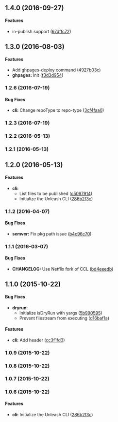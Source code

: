 <a name="1.4.0"></a>
## 1.4.0 (2016-09-27)


#### Features

* in-publish support ([67dffc72](https://github.com/netflix/unleash/commit/67dffc72))


<a name="1.3.0"></a>
## 1.3.0 (2016-08-03)


#### Features

* Add ghpages-deploy command ([4927b03c](https://github.com/netflix/unleash/commit/4927b03c))
* **ghpages:** Init ([f3d3d954](https://github.com/netflix/unleash/commit/f3d3d954))


<a name="1.2.6"></a>
### 1.2.6 (2016-07-19)


#### Bug Fixes

* **cli:** Change repoType to repo-type ([3cf4faa0](https://github.com/jameswomack/unleash/commit/3cf4faa0))


<a name="1.2.3"></a>
### 1.2.3 (2016-07-19)


<a name="1.2.2"></a>
### 1.2.2 (2016-05-13)


<a name="1.2.1"></a>
### 1.2.1 (2016-05-13)


<a name="1.2.0"></a>
## 1.2.0 (2016-05-13)


#### Features

* **cli:**
  * List files to be published ([c5097914](https://github.com/jameswomack/unleash/commit/c5097914))
  * Initialize the Unleash CLI ([286b2f3c](https://github.com/jameswomack/unleash/commit/286b2f3c))


<a name="1.1.2"></a>
### 1.1.2 (2016-04-07)


#### Bug Fixes

* **semver:** Fix pkg path issue ([b4c96c70](https://github.com/jameswomack/unleash/commit/b4c96c70))


<a name="1.1.1"></a>
### 1.1.1 (2016-03-07)


#### Bug Fixes

* **CHANGELOG:** Use Netflix fork of CCL ([bd4eeedb](https://github.com/jameswomack/unleash/commit/bd4eeedb))


<a name="1.1.0"></a>
## 1.1.0 (2015-10-22)


#### Bug Fixes

* **dryrun:**
  * Initialize isDryRun with yargs ([5b990595](https://github.com/jameswomack/unleash/commit/5b990595))
  * Prevent filestream from executing ([d16baf1a](https://github.com/jameswomack/unleash/commit/d16baf1a))


#### Features

* **cli:** Add header ([cc3f1fd3](https://github.com/jameswomack/unleash/commit/cc3f1fd3))


<a name="1.0.9"></a>
### 1.0.9 (2015-10-22)


<a name="1.0.8"></a>
### 1.0.8 (2015-10-22)


<a name="1.0.7"></a>
### 1.0.7 (2015-10-22)


<a name="1.0.6"></a>
### 1.0.6 (2015-10-22)


#### Features

* **cli:** Initialize the Unleash CLI ([286b2f3c](https://github.com/jameswomack/unleash/commit/286b2f3c))

